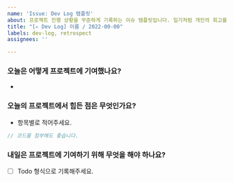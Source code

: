 ```yaml
---
name: 'Issue: Dev Log 템플릿'
about: 프로젝트 진행 상황을 꾸준하게 기록하는 이슈 템플릿입니다. 일기처럼 개인의 회고를 담아도 됩니다
title: "[✍️ Dev Log] 이름 / 2022-00-00"
labels: dev-log, retrospect
assignees: ''

---
```


### 오늘은 어떻게 프로젝트에 기여했나요?

- 

### 오늘의 프로젝트에서 힘든 점은 무엇인가요?

- 항목별로 적어주세요.

```js
// 코드를 첨부해도 좋습니다.
```

### 내일은 프로젝트에 기여하기 위해 무엇을 해야 하나요?

- [ ] Todo 형식으로 기록해주세요.

